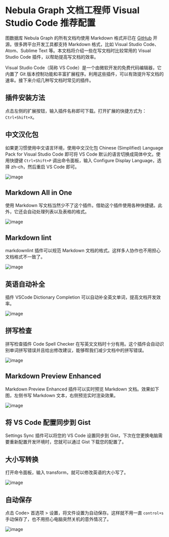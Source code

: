 # Nebula Graph 文档工程师 Visual Studio Code 推荐配置

图数据库 Nebula Graph 的所有文档均使用 Markdown 格式并已在 [GitHub](https://github.com/vesoft-inc/nebula-docs-cn) 开源。很多跨平台开发工具都支持 Markdown 格式，比如 Visual Studio Code、Atom、Sublime Text 等。本文档将介绍一些在写文档时比较常用的 Visual Studio Code 插件，以帮助提高写文档的效率。

Visual Studio Code（简称 VS Code）是一个由微软开发的免费代码编辑器，它内置了 Git 版本控制功能和丰富扩展程序。利用这些插件，可以有效提升写文档的速率。接下来介绍几种写文档时常见的插件。

## 插件安装方法

点击左侧的扩展按钮，输入插件名称即可下载。打开扩展的快捷方式为： `Ctrl+Shift+X`。

## 中文汉化包

如果更习惯使用中文语言环境，使用中文汉化包 Chinese (Simplified) Language Pack for Visual Studio Code 即可将 VS Code 默认的语言切换成简体中文。使用快捷键 `Ctrl+Shift+P` 调出命令面板，输入 Configure Display Language，选择 zh-ch，然后重启 VS Code 即可。

![image](https://user-images.githubusercontent.com/42762957/93572162-0459f080-f9c8-11ea-8809-7fb4db3ffdf4.png)

## Markdown All in One

使用 Markdown 写文档当然少不了这个插件。借助这个插件使用各种快捷键。此外，它还会自动处理列表以及表格的格式。

![image](https://user-images.githubusercontent.com/42762957/93577643-dd52ed00-f9ce-11ea-962f-82969b3cadf1.png)

## Markdown lint

markdownlint 插件可以规范 Markdown 文档的格式。这样多人协作也不用担心文档格式不一致了。

![image](https://user-images.githubusercontent.com/42762957/93583977-3a52a100-f9d7-11ea-8ca1-2d524bca05e4.png)

## 英语自动补全

插件 VSCode Dictionary Completion 可以自动补全英文单词，提高文档开发效率。

![image](https://user-images.githubusercontent.com/42762957/93575420-31100700-f9cc-11ea-9c14-1558cf86e56b.png)

## 拼写检查

拼写检查插件 Code Spell Checker 在写英文文档时十分有用。这个插件会自动识别单词拼写错误并且给出修改建议，能够帮我们减少文档中的拼写错误。

![image](https://user-images.githubusercontent.com/42762957/93572110-f4421100-f9c7-11ea-9f5c-e2b669a5b666.png)

## Markdown Preview Enhanced

Markdown Preview Enhanced 插件可以实时预览 Markdown 文档。效果如下图，左侧书写 Markdown 文本，右侧预览实时渲染效果。

![image](https://user-images.githubusercontent.com/42762957/93582374-f65e9c80-f9d4-11ea-9833-163f9f0ad4e2.png)

## 将 VS Code 配置同步到 Gist

Settings Sync 插件可以将您的 VS Code 设置同步到 Gist，下次在您更换电脑需要重新配置开发环境时，您就可以通过 Gist 下载您的配置了。

## 大小写转换

打开命令面板，输入 transform，就可以修改英语的大小写了。

![image](https://user-images.githubusercontent.com/42762957/93580204-0923a200-f9d2-11ea-8baf-9954c8c3f810.png)

## 自动保存

点击 Code> 首选项 > 设置，将文件设置为自动保存。这样就不用一直 `control+s` 手动保存了，也不用担心电脑突然关机的意外情况了。

![image](https://user-images.githubusercontent.com/42762957/93580547-86e7ad80-f9d2-11ea-8af9-494dfbf94d3b.png)
